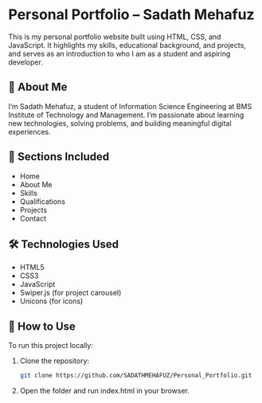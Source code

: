 # Personal Portfolio – Sadath Mehafuz

This is my personal portfolio website built using HTML, CSS, and JavaScript. It highlights my skills, educational background, and projects, and serves as an introduction to who I am as a student and aspiring developer.

## 🧑 About Me

I’m Sadath Mehafuz, a student of Information Science Engineering at BMS Institute of Technology and Management. I’m passionate about learning new technologies, solving problems, and building meaningful digital experiences.

## 📂 Sections Included

- Home
- About Me
- Skills
- Qualifications
- Projects
- Contact

## 🛠 Technologies Used

- HTML5  
- CSS3  
- JavaScript  
- Swiper.js (for project carousel)  
- Unicons (for icons)

## 📄 How to Use

To run this project locally:

1. Clone the repository:
   ```bash
   git clone https://github.com/SADATHMEHAFUZ/Personal_Portfolio.git
   
2. Open the folder and run index.html in your browser.